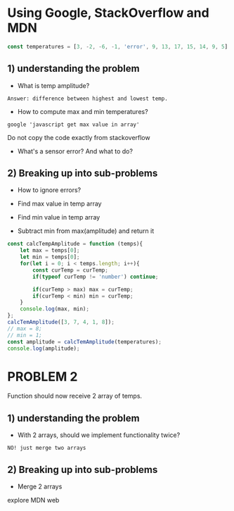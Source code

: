# Using Google, StackOverflow and MDN


``` javascript
const temperatures = [3, -2, -6, -1, 'error', 9, 13, 17, 15, 14, 9, 5]
```

## 1) understanding the problem

- What is temp amplitude? 

`Answer: difference between highest and lowest temp.`  

- How to compute max and min temperatures?

`google 'javascript get max value in array'`

Do not copy the code exactly from stackoverflow

- What's a sensor error? And what to do? 

## 2) Breaking up into sub-problems

- How to ignore errors? 

- Find max value in temp array

- Find min value in temp array

- Subtract min from max(amplitude) and return it 

``` javascript
const calcTempAmplitude = function (temps){
    let max = temps[0];
    let min = temps[0];
    for(let i = 0; i < temps.length; i++){
        const curTemp = curTemp;
        if(typeof curTemp != 'number') continue; 

        if(curTemp > max) max = curTemp;
        if(curTemp < min) min = curTemp;
    }
    console.log(max, min);
};
calcTemAmplitude([3, 7, 4, 1, 8]);
// max = 8;
// min = 1;  
const amplitude = calcTemAmplitude(temperatures);
console.log(amplitude);
```

# PROBLEM 2

Function should now receive 2 array of temps. 

## 1) understanding the problem

- With 2 arrays, should we implement functionality twice? 

`NO! just merge two arrays`

## 2) Breaking up into sub-problems

- Merge 2 arrays

explore MDN web 

